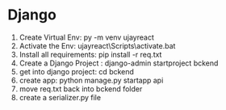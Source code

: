# Django
1. Create Virtual Env: py -m venv ujayreact
2. Activate the Env: ujayreact\Scripts\activate.bat
3. Install all requirements: pip install -r req.txt
4. Create a Django Project  : django-admin startproject bckend
5. get into django project: cd bckend
6. create app: python manage.py startapp api
7. move req.txt back into bckend folder
8. create a serializer.py file 
